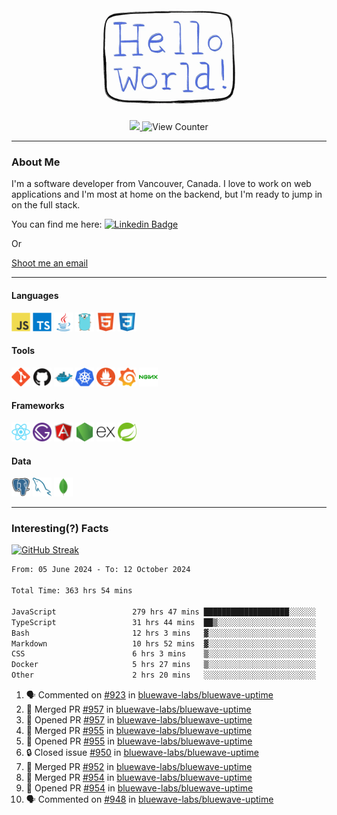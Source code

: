 <div align="center">
    <img src="./img/hello_world.webp" height="200px" width="">
    <div>
        <a href="https://www.linkedin.com/in/ajhollid">
            <img src="https://img.shields.io/badge/LinkedIn-blue"/>
        </a>
        <img src="https://komarev.com/ghpvc/?username=ajhollid&color=yellow" alt="View Counter">
    </div>
</div>

---

### About Me

I'm a software developer from Vancouver, Canada. I love to work on web applications and I'm most at home on the backend, but I'm ready to jump in on the full stack.

You can find me here: [![Linkedin Badge](https://img.shields.io/badge/-ajhollid-blue?style=flat&logo=Linkedin&logoColor=white)](https://www.linkedin.com/in/ajhollid)

Or

[Shoot me an email](mailto:ajhollid@gmail.com)

---

#### Languages

<div>
    <img src="./img/devicons/javascript-original.svg" width=30 height=30 alt="JavaScript">
    <img src="/img/devicons/typescript-original.svg" width=30 height=30 alt="TypeScript">
    <img src="./img/devicons/java-original.svg" width=30 height=30 alt="Java">
    <img src="./img/devicons/go-original.svg" width=30 height=30 alt="Golang">
    <img src="./img/devicons/html5-original.svg" width=30 height=30 alt="HTML 5">
    <img src="./img/devicons/css3-original.svg" width=30 height=30 alt="CSS 3">
</div>

#### Tools

<div>
    <img src="./img/devicons/git-original.svg" width=30 height=30 alt="Git">
    <img src="./img/devicons/github-original.svg" width=30 height=30 alt="Github">
    <img src="./img/devicons/docker-original.svg" width=30 
    height=30 alt="Docker">
    <img src="./img/devicons/kubernetes-original.svg" width=30 height=30 alt="K8">
    <img src="./img/devicons/prometheus-original.svg" width=30 height=30 alt="Prometheus">
    <img src="./img/devicons/grafana-original.svg" width=30 height=30 alt="Grafana">
    <img src="./img/devicons/nginx-original.svg" width=30 height=30 alt="Nginx">
</div>

#### Frameworks

<div>
    <img src="./img/devicons/react-original.svg" width=30 height=30 alt="React">
    <img src="./img/devicons/gatsby-original.svg" width=30 height=30 alt="Gatsby">
    <img src="./img/devicons/angularjs-original.svg" width=30 height=30 alt="AngularJS">
    <img src="./img/devicons/nodejs-original.svg" width=30 height=30 alt="NodeJS">
    <img src="./img/devicons/express-original.svg" width=30 height=30 alt="Express">
    <img src="./img/devicons/spring-original.svg" width=30 height=30 alt="Spring">
</div>

#### Data

<div>
    <img src="./img/devicons/postgresql-original.svg" width=30 height=30 alt="Postgresql">
    <img src="./img/devicons/mysql-original.svg" width=30 height=30 alt="Mysql">
    <img src="./img/devicons/mongodb-original.svg" width=30 height=30 alt="MongoDB">
</div>

---

### Interesting(?) Facts

[![GitHub Streak](http://github-readme-streak-stats.herokuapp.com?user=ajhollid)](https://git.io/streak-stats)

 <!--START_SECTION:waka-->

```txt
From: 05 June 2024 - To: 12 October 2024

Total Time: 363 hrs 54 mins

JavaScript                 279 hrs 47 mins ███████████████████░░░░░░   76.40 %
TypeScript                 31 hrs 44 mins  ██▒░░░░░░░░░░░░░░░░░░░░░░   08.67 %
Bash                       12 hrs 3 mins   ▓░░░░░░░░░░░░░░░░░░░░░░░░   03.29 %
Markdown                   10 hrs 52 mins  ▓░░░░░░░░░░░░░░░░░░░░░░░░   02.97 %
CSS                        6 hrs 3 mins    ▒░░░░░░░░░░░░░░░░░░░░░░░░   01.65 %
Docker                     5 hrs 27 mins   ▒░░░░░░░░░░░░░░░░░░░░░░░░   01.49 %
Other                      2 hrs 20 mins   ░░░░░░░░░░░░░░░░░░░░░░░░░   00.64 %
```

<!--END_SECTION:waka-->


<!--START_SECTION:activity-->
1. 🗣 Commented on [#923](https://github.com/bluewave-labs/bluewave-uptime/issues/923#issuecomment-2411035920) in [bluewave-labs/bluewave-uptime](https://github.com/bluewave-labs/bluewave-uptime)
2. 🎉 Merged PR [#957](https://github.com/bluewave-labs/bluewave-uptime/pull/957) in [bluewave-labs/bluewave-uptime](https://github.com/bluewave-labs/bluewave-uptime)
3. 💪 Opened PR [#957](https://github.com/bluewave-labs/bluewave-uptime/pull/957) in [bluewave-labs/bluewave-uptime](https://github.com/bluewave-labs/bluewave-uptime)
4. 🎉 Merged PR [#955](https://github.com/bluewave-labs/bluewave-uptime/pull/955) in [bluewave-labs/bluewave-uptime](https://github.com/bluewave-labs/bluewave-uptime)
5. 💪 Opened PR [#955](https://github.com/bluewave-labs/bluewave-uptime/pull/955) in [bluewave-labs/bluewave-uptime](https://github.com/bluewave-labs/bluewave-uptime)
6. 🔒 Closed issue [#950](https://github.com/bluewave-labs/bluewave-uptime/issues/950) in [bluewave-labs/bluewave-uptime](https://github.com/bluewave-labs/bluewave-uptime)
7. 🎉 Merged PR [#952](https://github.com/bluewave-labs/bluewave-uptime/pull/952) in [bluewave-labs/bluewave-uptime](https://github.com/bluewave-labs/bluewave-uptime)
8. 🎉 Merged PR [#954](https://github.com/bluewave-labs/bluewave-uptime/pull/954) in [bluewave-labs/bluewave-uptime](https://github.com/bluewave-labs/bluewave-uptime)
9. 💪 Opened PR [#954](https://github.com/bluewave-labs/bluewave-uptime/pull/954) in [bluewave-labs/bluewave-uptime](https://github.com/bluewave-labs/bluewave-uptime)
10. 🗣 Commented on [#948](https://github.com/bluewave-labs/bluewave-uptime/issues/948#issuecomment-2409958011) in [bluewave-labs/bluewave-uptime](https://github.com/bluewave-labs/bluewave-uptime)
<!--END_SECTION:activity-->
